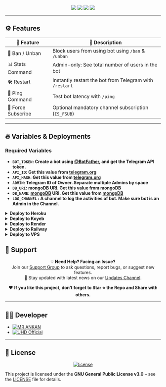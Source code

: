 <p align="center">
  <img src="https://img.shields.io/github/license/UHD-Botz/UHD-FiletoLinks-Bot?style=for-the-badge" />
  <img src="https://img.shields.io/badge/Made%20By-UHD%20Official-purple?style=for-the-badge&logo=telegram" />
  <img src="https://img.shields.io/badge/Powered%20By-Pyrogram-2c2c2c?style=for-the-badge&logo=python" />
  <img src="https://img.shields.io/badge/MongoDB-Async-brightgreen?style=for-the-badge&logo=mongodb" />
</p>

---

## ⚙️ Features

| 🚀 Feature             | 🧠 Description                                                                 |
|------------------------|--------------------------------------------------------------------------------|
| 🚫 Ban / Unban         | Block users from using bot using `/ban` & `/unban`                            |
| 📊 Stats Command       | Admin-only: See total number of users in the bot                              |
| 🛠 Restart             | Instantly restart the bot from Telegram with `/restart`                       |
| 🔎 Ping Command        | Test bot latency with `/ping`                                                 |
| 🔐 Force Subscribe     | Optional mandatory channel subscription (`IS_FSUB`)                           |

---

## 🔥 Variables & Deployments

### Required Variables
* <b>`BOT_TOKEN`: Create a bot using [@BotFather](https://telegram.dog/BotFather), and get the Telegram API token.
* `API_ID`: Get this value from [telegram.org](https://my.telegram.org/apps)
* `API_HASH`: Get this value from [telegram.org](https://my.telegram.org/apps)
* `ADMIN`: Telegram ID of Owner. Separate multiple Admins by space
* `DB_URI`: [mongoDB](https://www.mongodb.com) URI. Get this value from [mongoDB](https://www.mongodb.com)
* `DB_NAME`: [mongoDB](https://www.mongodb.com) URI. Get this value from [mongoDB](https://www.mongodb.com)
* `LOG_CHANNEL` : A channel to log the activities of bot. Make sure bot is an Admin in the Channel.</b>


<details>
<summary><b>Deploy to Heroku</b></summary>      

[![Deploy](https://img.shields.io/badge/Deploy%20To%20Heroku-black?style=for-the-badge&logo=heroku)](https://heroku.com/deploy?template=https://github.com/UHD-Botz/UHD-FiletoLinks-Bot)
</details>

<details>
<summary><b>Deploy to Koyeb</b></summary>

 [![Deploy to Koyeb](https://www.koyeb.com/static/images/deploy/button.svg)](https://app.koyeb.com/deploy?name=uhd-filetolinks-bot&type=git&repository=UHD-Botz%2FUHD-FiletoLinks-Bot)      
</details>

<details>
<summary><b>Deploy to Render</b></summary>      

[![Deploy to Render](https://render.com/images/deploy-to-render-button.svg)](https://render.com/deploy?repo=https://github.com/UHD-Botz/UHD-FiletoLinks-Bot)
</details>

<details>
<summary><b>Deploy to Railway</b></summary>      

[![Deploy on Railway](https://railway.app/button.svg)](https://railway.app/new/template?template=https://github.com/UHD-Botz/UHD-FiletoLinks-Bot)
</details>

<details>
<summary><b>Deploy to VPS</b></summary>

```bash
# Clone The Repository
git clone https://github.com/UHD-Botz/UHD-Auto-React-Bot.git

# Install Required Packages
pip3 install -r requirements.txt

# Edit config.py (add your API_ID, API_HASH, BOT_TOKEN, etc.)

# Run The Bot
python3 bot.py
```
</details>


## 💬 Support

<p align="center">
  💡 <strong>Need Help? Facing an Issue?</strong><br>
  Join our <a href="https://t.me/UHDBots_Support">Support Group</a> to ask questions, report bugs, or suggest new features.<br>
  📢 Stay updated with latest news on our <a href="https://t.me/UHD_Bots">Updates Channel</a>.
</p>

<p align="center">
  ❤️ <b>If you like this project, don’t forget to <strong>Star ⭐ the Repo</strong> and <strong>Share</strong> with others.</b>
</p>

---

## 👨‍💻 Developer

- [![MR ANKAN](https://img.shields.io/static/v1?label=MR&message=ANKAN&color=green)](https://t.me/Ankan_Contact_Bot)  
- [![UHD Official](https://img.shields.io/static/v1?label=UHD&message=Official&color=purple)](https://t.me/UHD_Official)

---

## 📜 License

<p align="center">
  <a href="https://www.gnu.org/licenses/gpl-3.0.html">
    <img src="https://img.shields.io/badge/License-GPLv3-blue.svg?style=for-the-badge" alt="license"/>
  </a>
</p>

This project is licensed under the **GNU General Public License v3.0** – see the [LICENSE](LICENSE) file for details.
